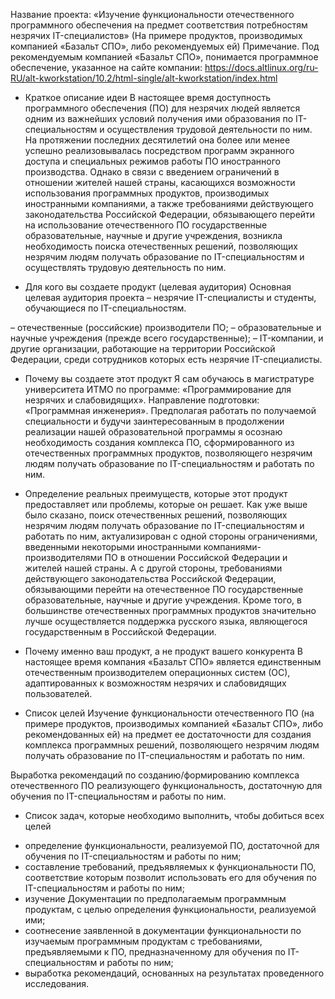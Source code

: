 Название проекта:
«Изучение функциональности отечественного программного обеспечения на предмет соответствия потребностям незрячих IT-специалистов»
(На примере продуктов, производимых компанией «Базальт СПО», либо рекомендуемых ей)
Примечание.
Под рекомендуемым компанией «Базальт СПО», понимается программное обеспечение, указанное на сайте компании:
https://docs.altlinux.org/ru-RU/alt-kworkstation/10.2/html-single/alt-kworkstation/index.html

* Краткое описание идеи
В настоящее время доступность программного обеспечения (ПО) для незрячих людей является одним из важнейших условий получения ими образования по IT-специальностям и осуществления трудовой деятельности по ним.
На протяжении последних десятилетий она более или менее успешно реализовывалась посредством программ экранного доступа и специальных режимов работы ПО иностранного производства.
Однако в связи с введением ограничений в отношении жителей нашей страны, касающихся возможности использования программных продуктов, производимых иностранными компаниями, а также требованиями  действующего законодательства Российской Федерации, обязывающего перейти на использование отечественного ПО государственные образовательные, научные и другие учреждения, возникла необходимость поиска отечественных решений, позволяющих незрячим людям получать образование по IT-специальностям и осуществлять трудовую деятельность по ним.

* Для кого вы создаете продукт (целевая аудитория)
Основная целевая аудитория проекта – незрячие IT-специалисты и студенты, обучающиеся по IT-специальностям.

– отечественные (российские) производители ПО;
– образовательные и научные учреждения (прежде всего государственные);
– IT-компании, и другие организации, работающие на территории Российской Федерации, среди сотрудников которых есть незрячие IT-специалисты.

* Почему вы создаете этот продукт
Я сам обучаюсь в магистратуре университета ИТМО по программе: «Программирование для незрячих и слабовидящих». Направление подготовки: «Программная инженерия». Предполагая работать по получаемой специальности и будучи заинтересованным в продолжении реализации нашей образовательной программы я осознаю необходимость создания комплекса ПО, сформированного из отечественных программных продуктов, позволяющего незрячим людям получать образование по IT-специальностям и работать по ним.

* Определение реальных преимуществ, которые этот продукт предоставляет или проблемы, которые он решает.
 Как уже выше было сказано, поиск отечественных решений, позволяющих незрячим людям получать образование по IT-специальностям и работать по ним, актуализирован с одной стороны ограничениями, введенными некоторыми иностранными компаниями-производителями ПО в отношении Российской Федерации и жителей нашей страны. А с другой стороны, требованиями действующего законодательства Российской Федерации, обязывающими перейти на отечественное ПО государственные образовательные, научные и другие учреждения.
Кроме того, в большинстве отечественных программных продуктов значительно лучше осуществляется поддержка русского языка, являющегося государственным в Российской Федерации.

* Почему именно ваш продукт, а не продукт вашего конкурента
В настоящее время компания «Базальт СПО» является единственным отечественным производителем операционных систем (ОС), адаптированных к возможностям незрячих и слабовидящих пользователей.

* Список целей
Изучение функциональности отечественного ПО (на примере продуктов, производимых компанией «Базальт СПО», либо рекомендованных ей) на предмет ее достаточности для создания комплекса программных решений, позволяющего незрячим людям получать образование по IT-специальностям и работать по ним.

Выработка рекомендаций по созданию/формированию комплекса отечественного ПО реализующего функциональность, достаточную для обучения по IT-специальностям и работы по ним.

* Список задач, которые необходимо выполнить, чтобы добиться всех целей
- определение функциональности, реализуемой ПО, достаточной для обучения по IT-специальностям и работы по ним;
- составление требований, предъявляемых к функциональности ПО, соответствие которым позволит использовать его для обучения по IT-специальностям и работы по ним;
- изучение 
Документации по предполагаемым программным продуктам, с целью определения функциональности, реализуемой ими;
- соотнесение заявленной в документации функциональности по изучаемым программным продуктам с требованиями, предъявляемыми к ПО, предназначенному для обучения по IT-специальностям и работы по ним;
- выработка рекомендаций, основанных на результатах проведенного исследования.

